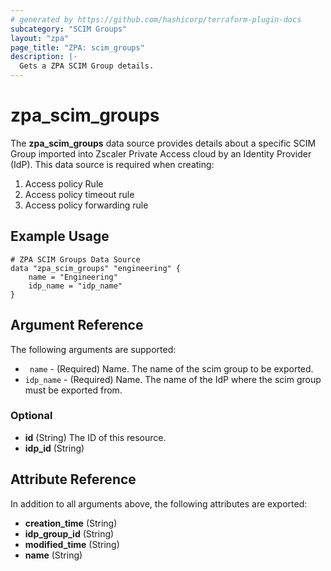```yaml
---
# generated by https://github.com/hashicorp/terraform-plugin-docs
subcategory: "SCIM Groups"
layout: "zpa"
page_title: "ZPA: scim_groups"
description: |-
  Gets a ZPA SCIM Group details.
---
```


# zpa_scim_groups

The **zpa_scim_groups** data source provides details about a specific SCIM Group imported into Zscaler Private Access cloud by an Identity Provider (IdP).
This data source is required when creating:

1. Access policy Rule
2. Access policy timeout rule
3. Access policy forwarding rule

## Example Usage

```hcl
# ZPA SCIM Groups Data Source
data "zpa_scim_groups" "engineering" {
    name = "Engineering"
    idp_name = "idp_name"
}
```

## Argument Reference

The following arguments are supported:

* ` name` - (Required) Name. The name of the scim group to be exported.
* `idp_name` - (Required) Name. The name of the IdP where the scim group must be exported from.

### Optional

- **id** (String) The ID of this resource.
- **idp_id** (String)

## Attribute Reference

In addition to all arguments above, the following attributes are exported:

- **creation_time** (String)
- **idp_group_id** (String)
- **modified_time** (String)
- **name** (String)


